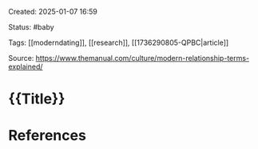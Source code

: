 Created: 2025-01-07 16:59

Status: #baby

Tags: [[moderndating]], [[research]], [[1736290805-QPBC|article]]

Source: https://www.themanual.com/culture/modern-relationship-terms-explained/

# {{Title}}









# References

